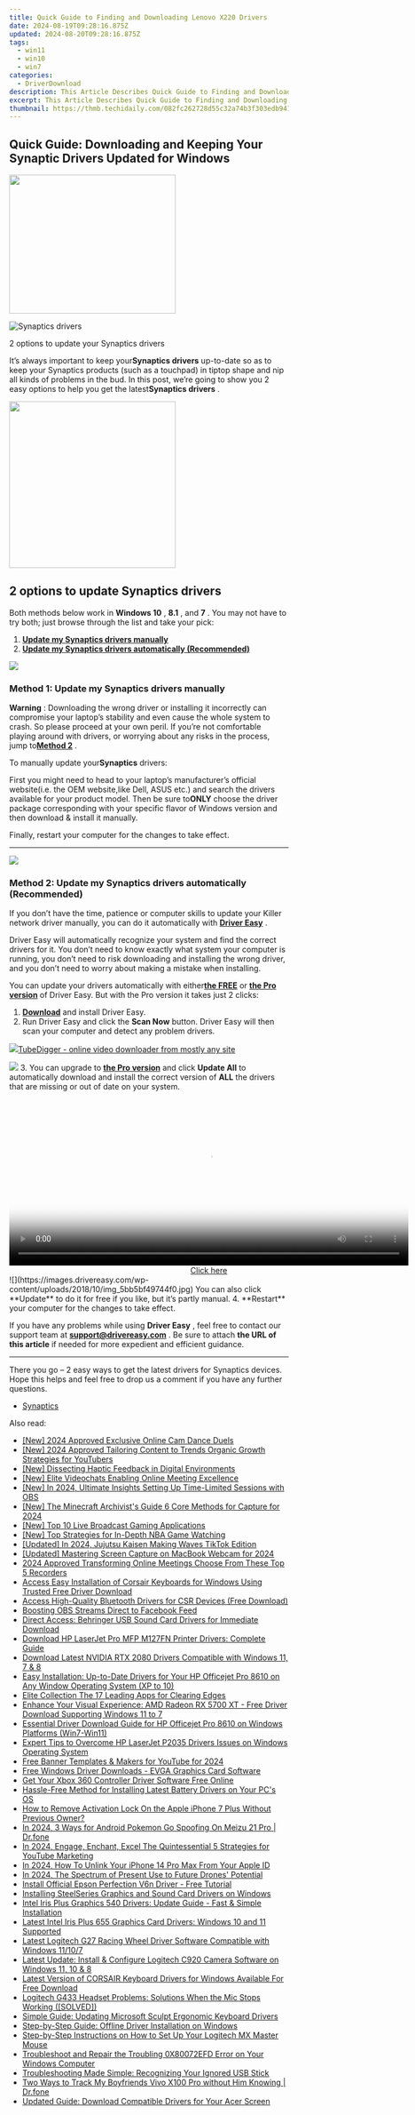 ```yaml
---
title: Quick Guide to Finding and Downloading Lenovo X220 Drivers
date: 2024-08-19T09:28:16.875Z
updated: 2024-08-20T09:28:16.875Z
tags:
  - win11
  - win10
  - win7
categories:
  - DriverDownload
description: This Article Describes Quick Guide to Finding and Downloading Lenovo X220 Drivers
excerpt: This Article Describes Quick Guide to Finding and Downloading Lenovo X220 Drivers
thumbnail: https://thmb.techidaily.com/082fc262728d55c32a74b3f303edb941befed7588b1a16a6d86a2463638f1ee2.jpg
---
```


## Quick Guide: Downloading and Keeping Your Synaptic Drivers Updated for Windows

<!-- affiliate ads begin -->
<a href="https://modlily.sjv.io/c/5597632/2072819/17059" target="_top" id="2072819"><img src="//a.impactradius-go.com/display-ad/17059-2072819" border="0" alt="" width="300" height="250"/></a><img height="0" width="0" src="https://imp.pxf.io/i/5597632/2072819/17059" style="position:absolute;visibility:hidden;" border="0" />
<!-- affiliate ads end -->
![Synaptics drivers ](https://images.drivereasy.com/wp-content/uploads/2018/12/img_5c048f1b435b6.jpg)

 2 options to update your Synaptics drivers

 It’s always important to keep your**Synaptics drivers** up-to-date so as to keep your Synaptics products (such as a touchpad) in tiptop shape and nip all kinds of problems in the bud. In this post, we’re going to show you 2 easy options to help you get the latest**Synaptics drivers** .

<!-- affiliate ads begin -->
<a href="https://coinrule.sjv.io/c/5597632/1958374/18409" target="_top" id="1958374"><img src="//a.impactradius-go.com/display-ad/18409-1958374" border="0" alt="" width="300" height="300"/></a><img height="0" width="0" src="https://imp.pxf.io/i/5597632/1958374/18409" style="position:absolute;visibility:hidden;" border="0" />
<!-- affiliate ads end -->
## 2 options to update Synaptics drivers

 Both methods below work in **Windows 10** , **8.1** , and **7** . You may not have to try both; just browse through the list and take your pick:

1. [**Update my Synaptics drivers manually**](https://tools.techidaily.com/drivereasy/download/)
2. [**Update my Synaptics drivers automatically (Recommended)**](https://tools.techidaily.com/drivereasy/download/)

<!-- affiliate ads begin -->
<a href="https://estore.winxdvd.com/order/checkout.php?PRODS=12653853&QTY=1&AFFILIATE=108875&CART=1"><img src="https://secure.avangate.com/images/merchant/bcb41ccdc4363c6848a1d760f26c28a0/products/14_videoproc-converter-ai-box.png" border="0"></a>
<!-- affiliate ads end -->
### **Method 1: Update my Synaptics drivers manually**

**Warning** : Downloading the wrong driver or installing it incorrectly can compromise your laptop’s stability and even cause the whole system to crash. So please proceed at your own peril. If you’re not comfortable playing around with drivers, or worrying about any risks in the process, jump to[**Method 2**](https://tools.techidaily.com/drivereasy/download/) .

 To manually update your**Synaptics** drivers:

 First you might need to head to your laptop’s manufacturer’s official website(i.e. the OEM website,like Dell, ASUS etc.) and search the drivers available for your product model. Then  be sure to**ONLY** choose the driver package corresponding with your specific flavor of Windows version and then download & install it manually.

 Finally, restart your computer for the changes to take effect.  

---

<!-- affiliate ads begin -->
<a href="https://store.massmailsoftware.com/order/checkout.php?PRODS=2069351&QTY=1&AFFILIATE=108875&CART=1"><img src="https://secure.avangate.com/images/merchant/dc87c13749315c7217cdc4ac692e704c/banera_for_partners-24_%282%29.jpg" border="0"></a>
<!-- affiliate ads end -->
### **Method 2: Update my Synaptics drivers automatically (Recommended)**

 If you don’t have the time, patience or computer skills to update your Killer network  driver manually, you can do it automatically with **[Driver Easy](https://tools.techidaily.com/drivereasy/download/)**  .

 Driver Easy will automatically recognize your system and find the correct drivers for it. You don’t need to know exactly what system your computer is running, you don’t need to risk downloading and installing the wrong driver, and you don’t need to worry about making a mistake when installing.

 You can update your drivers automatically with either[**the FREE**](https://tools.techidaily.com/drivereasy/download/) or **[the Pro version](https://tools.techidaily.com/drivereasy/download/)**  of Driver Easy. But with the Pro version it takes just 2 clicks:

1. [**Download**](https://tools.techidaily.com/drivereasy/download/)  and install Driver Easy.
2. Run Driver Easy and click the **Scan Now** button. Driver Easy will then scan your computer and detect any problem drivers.  
<!-- affiliate ads begin -->
<a href="https://secure.2checkout.com/order/checkout.php?PRODS=4572700&QTY=1&AFFILIATE=108875&CART=1"><img src="	https://www.tubedigger.com/wp-content/uploads/2020/08/tubedigger-software-new.png" border="0">TubeDigger - online video downloader from mostly any site</a>
<!-- affiliate ads end -->
![](https://images.drivereasy.com/wp-content/uploads/2018/07/img_5b5aefd675a7c.jpg)
3. You can upgrade to **[the Pro version](https://tools.techidaily.com/drivereasy/download/)**  and click **Update All** to automatically download and install the correct version of **ALL**  the drivers that are missing or out of date on your system.  
<!-- affiliate ads begin -->
<span id="1993652">
					<video width="720" height="300" style="cursor:pointer"
           poster="//a.impactradius-go.com/display-clicktoplayimage/1993652.jpeg"
           onclick="if(!this.playClicked){this.play();this.setAttribute('controls',true);this.playClicked=true;}">
	   <source src="//a.impactradius-go.com/display-ad/22993-1993652">
	   <img src="//a.impactradius-go.com/display-clicktoplayimage/1993652.jpeg" style="border: none; height: 100%; width: 100%; object-fit: contain">
	</video>
	<div style="width:720px;text-align:center"><a href="javascript:window.open(decodeURIComponent('https%3A%2F%2Fhomestyler.sjv.io%2Fc%2F5597632%2F1993652%2F22993'), '_blank');void(0);">Click here</a></div>
</span>
<img height="0" width="0" src="https://imp.pxf.io/i/5597632/1993652/22993" style="position:absolute;visibility:hidden;" border="0" />
<!-- affiliate ads end -->
![](https://images.drivereasy.com/wp-content/uploads/2018/10/img_5bb5bf49744f0.jpg) You can also click **Update** to do it for free if you like, but it’s partly manual.
4. **Restart**   your computer for the changes to take effect.

 If you have any problems while using **Driver Easy** , feel free to contact our support team at **<support@drivereasy.com>** . Be sure to attach **the URL of this article** if needed for more expedient and efficient guidance.

---

 There you go – 2 easy ways to get the latest drivers for Synaptics devices. Hope this helps and feel free to drop us a comment if you have any further questions.

* [Synaptics](https://tools.techidaily.com/drivereasy/download/)

<ins class="adsbygoogle"
     style="display:block"
     data-ad-format="autorelaxed"
     data-ad-client="ca-pub-7571918770474297"
     data-ad-slot="1223367746"></ins>



<ins class="adsbygoogle"
     style="display:block"
     data-ad-client="ca-pub-7571918770474297"
     data-ad-slot="8358498916"
     data-ad-format="auto"
     data-full-width-responsive="true"></ins>

<span class="atpl-alsoreadstyle">Also read:</span>
<div><ul>
<li><a href="https://screen-recording.techidaily.com/new-2024-approved-exclusive-online-cam-dance-duels/"><u>[New] 2024 Approved  Exclusive Online Cam Dance Duels</u></a></li>
<li><a href="https://youtube-blog.techidaily.com/024-approved-tailoring-content-to-trends-organic-growth-strategies-for-youtubers/"><u>[New] 2024 Approved  Tailoring Content to Trends  Organic Growth Strategies for YouTubers</u></a></li>
<li><a href="https://article-posts.techidaily.com/new-dissecting-haptic-feedback-in-digital-environments/"><u>[New] Dissecting Haptic Feedback in Digital Environments</u></a></li>
<li><a href="https://desktop-recording.techidaily.com/new-elite-videochats-enabling-online-meeting-excellence/"><u>[New] Elite Videochats Enabling Online Meeting Excellence</u></a></li>
<li><a href="https://visual-screen-recording.techidaily.com/new-in-2024-ultimate-insights-setting-up-time-limited-sessions-with-obs/"><u>[New] In 2024, Ultimate Insights  Setting Up Time-Limited Sessions with OBS</u></a></li>
<li><a href="https://video-capture.techidaily.com/new-the-minecraft-archivists-guide-6-core-methods-for-capture-for-2024/"><u>[New] The Minecraft Archivist's Guide  6 Core Methods for Capture for 2024</u></a></li>
<li><a href="https://some-tips.techidaily.com/new-top-10-live-broadcast-gaming-applications/"><u>[New] Top 10 Live Broadcast Gaming Applications</u></a></li>
<li><a href="https://some-skills.techidaily.com/new-top-strategies-for-in-depth-nba-game-watching/"><u>[New] Top Strategies for In-Depth NBA Game Watching</u></a></li>
<li><a href="https://tiktok-clips.techidaily.com/updated-in-2024-jujutsu-kaisen-making-waves-tiktok-edition/"><u>[Updated] In 2024, Jujutsu Kaisen Making Waves  TikTok Edition</u></a></li>
<li><a href="https://screen-mirroring-recording.techidaily.com/updated-mastering-screen-capture-on-macbook-webcam-for-2024/"><u>[Updated] Mastering Screen Capture on MacBook Webcam for 2024</u></a></li>
<li><a href="https://digital-screen-recording.techidaily.com/2024-approved-transforming-online-meetings-choose-from-these-top-5-recorders/"><u>2024 Approved  Transforming Online Meetings  Choose From These Top 5 Recorders</u></a></li>
<li><a href="https://win-dash.techidaily.com/access-easy-installation-of-corsair-keyboards-for-windows-using-trusted-free-driver-download/"><u>Access Easy Installation of Corsair Keyboards for Windows Using Trusted Free Driver Download</u></a></li>
<li><a href="https://win-dash.techidaily.com/access-high-quality-bluetooth-drivers-for-csr-devices-free-download/"><u>Access High-Quality Bluetooth Drivers for CSR Devices (Free Download)</u></a></li>
<li><a href="https://screen-sharing-recording.techidaily.com/boosting-obs-streams-direct-to-facebook-feed/"><u>Boosting OBS Streams Direct to Facebook Feed</u></a></li>
<li><a href="https://win-dash.techidaily.com/direct-access-behringer-usb-sound-card-drivers-for-immediate-download/"><u>Direct Access: Behringer USB Sound Card Drivers for Immediate Download</u></a></li>
<li><a href="https://win-dash.techidaily.com/download-hp-laserjet-pro-mfp-m127fn-printer-drivers-complete-guide/"><u>Download HP LaserJet Pro MFP M127FN Printer Drivers: Complete Guide</u></a></li>
<li><a href="https://win-dash.techidaily.com/download-latest-nvidia-rtx-2080-drivers-compatible-with-windows-11-7-and-8/"><u>Download Latest NVIDIA RTX 2080 Drivers Compatible with Windows 11, 7 & 8</u></a></li>
<li><a href="https://win-dash.techidaily.com/easy-installation-up-to-date-drivers-for-your-hp-officejet-pro-8610-on-any-window-operating-system-xp-to-10/"><u>Easy Installation: Up-to-Date Drivers for Your HP Officejet Pro 8610 on Any Window Operating System (XP to 10)</u></a></li>
<li><a href="https://extra-hints.techidaily.com/elite-collection-the-17-leading-apps-for-clearing-edges/"><u>Elite Collection  The 17 Leading Apps for Clearing Edges</u></a></li>
<li><a href="https://win-dash.techidaily.com/enhance-your-visual-experience-amd-radeon-rx-5700-xt-free-driver-download-supporting-windows-11-to-7/"><u>Enhance Your Visual Experience: AMD Radeon RX 5700 XT - Free Driver Download Supporting Windows 11 to 7</u></a></li>
<li><a href="https://win-dash.techidaily.com/essential-driver-download-guide-for-hp-officejet-pro-8610-on-windows-platforms-win7-win11/"><u>Essential Driver Download Guide for HP Officejet Pro 8610 on Windows Platforms (Win7-Win11)</u></a></li>
<li><a href="https://win-dash.techidaily.com/expert-tips-to-overcome-hp-laserjet-p2035-drivers-issues-on-windows-operating-system/"><u>Expert Tips to Overcome HP LaserJet P2035 Drivers Issues on Windows Operating System</u></a></li>
<li><a href="https://youtube-stream.techidaily.com/free-banner-templates-and-makers-for-youtube-for-2024/"><u>Free Banner Templates & Makers for YouTube for 2024</u></a></li>
<li><a href="https://win-dash.techidaily.com/free-windows-driver-downloads-evga-graphics-card-software/"><u>Free Windows Driver Downloads - EVGA Graphics Card Software</u></a></li>
<li><a href="https://win-dash.techidaily.com/get-your-xbox-360-controller-driver-software-free-online/"><u>Get Your Xbox 360 Controller Driver Software Free Online</u></a></li>
<li><a href="https://win-dash.techidaily.com/hassle-free-method-for-installing-latest-battery-drivers-on-your-pcs-os/"><u>Hassle-Free Method for Installing Latest Battery Drivers on Your PC's OS</u></a></li>
<li><a href="https://activate-lock.techidaily.com/how-to-remove-activation-lock-on-the-apple-iphone-7-plus-without-previous-owner-by-drfone-ios/"><u>How to Remove Activation Lock On the Apple iPhone 7 Plus Without Previous Owner?</u></a></li>
<li><a href="https://android-pokemon-go.techidaily.com/in-2024-3-ways-for-android-pokemon-go-spoofing-on-meizu-21-pro-drfone-by-drfone-virtual-android/"><u>In 2024, 3 Ways for Android Pokemon Go Spoofing On Meizu 21 Pro | Dr.fone</u></a></li>
<li><a href="https://youtube-tips.techidaily.com/24-engage-enchant-excel-the-quintessential-5-strategies-for-youtube-marketing/"><u>In 2024, Engage, Enchant, Excel  The Quintessential 5 Strategies for YouTube Marketing</u></a></li>
<li><a href="https://apple-account.techidaily.com/in-2024-how-to-unlink-your-iphone-14-pro-max-from-your-apple-id-by-drfone-ios/"><u>In 2024, How To Unlink Your iPhone 14 Pro Max From Your Apple ID</u></a></li>
<li><a href="https://fox-glue.techidaily.com/in-2024-the-spectrum-of-present-use-to-future-drones-potential/"><u>In 2024, The Spectrum of Present Use to Future Drones' Potential</u></a></li>
<li><a href="https://win-dash.techidaily.com/install-official-epson-perfection-v6n-driver-free-tutorial/"><u>Install Official Epson Perfection V6n Driver - Free Tutorial</u></a></li>
<li><a href="https://win-dash.techidaily.com/installing-steelseries-graphics-and-sound-card-drivers-on-windows/"><u>Installing SteelSeries Graphics and Sound Card Drivers on Windows</u></a></li>
<li><a href="https://win-dash.techidaily.com/intel-iris-plus-graphics-540-drivers-update-guide-fast-and-simple-installation/"><u>Intel Iris Plus Graphics 540 Drivers: Update Guide - Fast & Simple Installation</u></a></li>
<li><a href="https://win-dash.techidaily.com/latest-intel-iris-plus-655-graphics-card-drivers-windows-10-and-11-supported/"><u>Latest Intel Iris Plus 655 Graphics Card Drivers: Windows 10 and 11 Supported</u></a></li>
<li><a href="https://win-dash.techidaily.com/latest-logitech-g27-racing-wheel-driver-software-compatible-with-windows-11107/"><u>Latest Logitech G27 Racing Wheel Driver Software Compatible with Windows 11/10/7</u></a></li>
<li><a href="https://win-dash.techidaily.com/latest-update-install-and-configure-logitech-c920-camera-software-on-windows-11-10-and-8/"><u>Latest Update: Install & Configure Logitech C920 Camera Software on Windows 11, 10 & 8</u></a></li>
<li><a href="https://win-dash.techidaily.com/latest-version-of-corsair-keyboard-drivers-for-windows-available-for-free-download/"><u>Latest Version of CORSAIR Keyboard Drivers for Windows Available For Free Download</u></a></li>
<li><a href="https://win-dash.techidaily.com/logitech-g433-headset-problems-solutions-when-the-mic-stops-working-solved/"><u>Logitech G433 Headset Problems: Solutions When the Mic Stops Working ([SOLVED])</u></a></li>
<li><a href="https://win-dash.techidaily.com/simple-guide-updating-microsoft-sculpt-ergonomic-keyboard-drivers/"><u>Simple Guide: Updating Microsoft Sculpt Ergonomic Keyboard Drivers</u></a></li>
<li><a href="https://win-dash.techidaily.com/step-by-step-guide-offline-driver-installation-on-windows/"><u>Step-by-Step Guide: Offline Driver Installation on Windows</u></a></li>
<li><a href="https://win-dash.techidaily.com/step-by-step-instructions-on-how-to-set-up-your-logitech-mx-master-mouse/"><u>Step-by-Step Instructions on How to Set Up Your Logitech MX Master Mouse</u></a></li>
<li><a href="https://win-howtos.techidaily.com/troubleshoot-and-repair-the-troubling-0x80072efd-error-on-your-windows-computer/"><u>Troubleshoot and Repair the Troubling 0X80072EFD Error on Your Windows Computer</u></a></li>
<li><a href="https://win-howtos.techidaily.com/troubleshooting-made-simple-recognizing-your-ignored-usb-stick/"><u>Troubleshooting Made Simple: Recognizing Your Ignored USB Stick</u></a></li>
<li><a href="https://android-location-track.techidaily.com/two-ways-to-track-my-boyfriends-vivo-x100-pro-without-him-knowing-drfone-by-drfone-virtual-android/"><u>Two Ways to Track My Boyfriends Vivo X100 Pro without Him Knowing | Dr.fone</u></a></li>
<li><a href="https://win-dash.techidaily.com/updated-guide-download-compatible-drivers-for-your-acer-screen/"><u>Updated Guide: Download Compatible Drivers for Your Acer Screen</u></a></li>
</ul></div>
